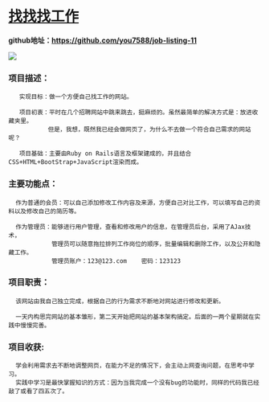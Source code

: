 # [找找找工作](https://my-job.herokuapp.com/)
**github地址：https://github.com/you7588/job-listing-11**

![](https://ws4.sinaimg.cn/large/006tKfTcgy1fks6y6ocxyj31090cngo3.jpg)

### 项目描述：

       实现目标：做一个方便自己找工作的网站。

       项目初衷：平时在几个招聘网站中跳来跳去，挺麻烦的。虽然最简单的解决方式是：放进收藏夹里。
               但是，我想，既然我已经会做网页了，为什么不去做一个符合自己需求的网站呢？

       项目基础：主要由Ruby on Rails语言及框架建成的，并且结合CSS+HTML+BootStrap+JavaScript渲染而成。

### 主要功能点：

      作为普通的会员：可以自己添加修改工作内容及来源，方便自己对比工作，可以填写自己的资料以及修改自己的简历等。

      作为管理员：能够进行用户管理，查看和修改用户的信息，在管理员后台，采用了AJax技术，
                管理员可以随意拖拉排列工作岗位的顺序，批量编辑和删除工作，以及公开和隐藏工作。
                管理员账户：123@123.com    密码：123123

### 项目职责：

      该网站由我自己独立完成，根据自己的行为需求不断地对网站进行修改和更新。

      一天内构思完网站的基本雏形，第二天开始把网站的基本架构搞定。后面的一两个星期就在实践中慢慢完善。

### 项目收获:

      学会利用需求去不断地调整网页，在能力不足的情况下，会主动上网查询问题，在思考中学习。
      实践中学习是最快掌握知识的方式：因为当我完成一个没有bug的功能时，同样的代码我已经敲了或看了四五次了。
